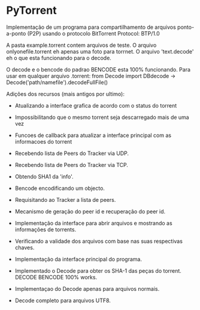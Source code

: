 # PyTorrent

Implementação de um programa para compartilhamento de arquivos ponto-a-ponto (P2P) usando o protocolo BitTorrent Protocol: BTP/1.0

A pasta example.torrent contem arquivos de teste. O arquivo onlyonefile.torrent eh apenas uma foto para torrnet. O arquivo 'text.decode' eh o que esta funcionando para o decode.

O decode e o bencode do padrao BENCODE esta 100% funcionando. Para usar em qualquer arquivo .torrent: from Decode import DBdecode -> Decode('path/namefile').decodeFullFile()

Adições dos recursos (mais antigos por ultimo):

- Atualizando a interface grafica de acordo com o status do torrent

- Impossibilitando que o mesmo torrent seja descarregado mais de uma vez

- Funcoes de callback para atualizar a interface principal com as informacoes do torrent

- Recebendo lista de Peers do Tracker via UDP.

- Recebendo lista de Peers do Tracker via TCP.

- Obtendo SHA1 da 'info'.

- Bencode encodificando um objecto.

- Requisitando ao Tracker a lista de peers.

- Mecanismo de geração do peer id e recuperação do peer id.

- Implementação da interface para abrir arquivos e mostrando as informações de torrents.

- Verificando a validade dos arquivos com base nas suas respectivas chaves.

- Implementação da interface principal do programa.

- Implementado o Decode para obter os SHA-1 das peças do torrent. DECODE BENCODE 100% works.

- Implementaçao do Decode apenas para arquivos normais.

- Decode completo para arquivos UTF8.
